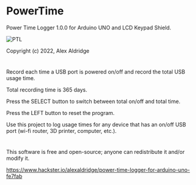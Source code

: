 # PowerTime
Power Time Logger 1.0.0 for Arduino UNO and LCD Keypad Shield.

![PTL](https://github.com/sourceduty/PowerTime/assets/123030236/12f0158e-2225-4086-b1c9-3b46e9e8ef24)

Copyright (c) 2022, Alex Aldridge

#

Record each time a USB port is powered on/off and  record the total USB usage time.

Total recording time is 365 days.

Press the SELECT button to switch between total on/off and total time.

Press the LEFT button to reset the program.

Use this project to log usage times for any device that has an on/off USB port (wi-fi router, 3D printer, computer, etc.).

#

This software is free and open-source; anyone can redistribute it and/or modify it.

https://www.hackster.io/alexaldridge/power-time-logger-for-arduino-uno-fe7fab
